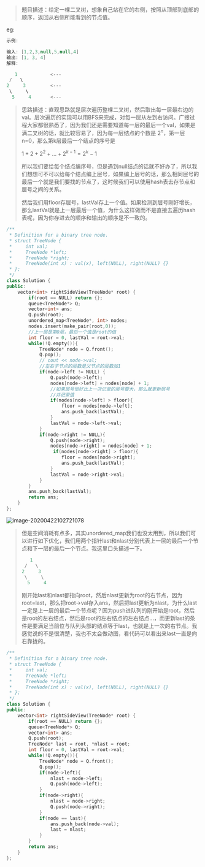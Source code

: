 > 题目描述：给定一棵二叉树，想象自己站在它的右侧，按照从顶部到底部的顺序，返回从右侧所能看到的节点值。
>

eg:

```java
示例:

输入: [1,2,3,null,5,null,4]
输出: [1, 3, 4]
解释:

   1            <---
 /   \
2     3         <---
 \     \
  5     4       <---
```

> 思路描述：直观思路就是层次遍历整棵二叉树，然后取出每一层最右边的val。层次遍历的实现可以用BFS来完成，对每一层从左到右访问。广搜过程大家都很熟悉了，因为我们还是需要知道每一层的最后一个val，如果是满二叉树的话，就比较容易了，因为每一层结点的个数是 $2^n$，第一层n=0，那么第k层最后一个结点的序号是 
>
> $1+2+2^2+...+2^{k-1}=2^k-1$
>
> 所以我们要给每个结点编序号，但是遇到null结点的话就不好办了，所以我们想想可不可以给每个结点编上层号，如果编上层号的话，那么相同层号的最后一个就是我们要找的节点了，这时候我们可以使用hash表去存节点和层号之间的关系。
>
> 然后我们用floor存层号，lastVal存上一个值。如果检测到层号刚好增长，那么lastVal就是上一层最后一个值，为什么这样做而不是直接去遍历hash表呢，因为你存进去的顺序和输出的顺序是不一致的。

```C++
/**
 * Definition for a binary tree node.
 * struct TreeNode {
 *     int val;
 *     TreeNode *left;
 *     TreeNode *right;
 *     TreeNode(int x) : val(x), left(NULL), right(NULL) {}
 * };
 */
class Solution {
public:
    vector<int> rightSideView(TreeNode* root) {
        if(root == NULL) return {};
        queue<TreeNode*> Q;
        vector<int> ans;
        Q.push(root);
        unordered_map<TreeNode*, int> nodes;
        nodes.insert(make_pair(root,0));
        //上一层是第0层，最后一个值是root的值
        int floor = 0, lastVal = root->val;
        while(!Q.empty()){
            TreeNode* node = Q.front();
            Q.pop();
            // cout << node->val;
            //左右子节点的层数是父节点的层数加1
            if(node->left != NULL) {
                Q.push(node->left);
                nodes[node->left] = nodes[node] + 1;
                //如果层号恰好比上一次记录的层号要大，那么就更新层号
                //并记录值
                if(nodes[node->left] > floor){
                    floor = nodes[node->left];
                    ans.push_back(lastVal);
                }
                lastVal = node->left->val;
            }
            if(node->right != NULL){
                Q.push(node->right);
                nodes[node->right] = nodes[node] + 1;
                 if(nodes[node->right] > floor){
                    floor = nodes[node->right];
                    ans.push_back(lastVal);
                }
                lastVal = node->right->val;
            } 
        }
        ans.push_back(lastVal);
        return ans;       
    }
};
```

![image-20200422102721078](C:\Users\syz\AppData\Roaming\Typora\typora-user-images\image-20200422102721078.png)

> 但是空间消耗有点多，其实unordered_map我们也没太用到，所以我们可以进行如下优化，我们用两个指针last和nlast分别代表上一层的最后一个节点和下一层的最后一个节点。我这里口头描述一下。
>
> ```C++
>    1           
>  /   \
> 2     3         
>  \     \
>   5     4  
> ```
>
> 刚开始last和nlast都指向root，然后nlast更新为root的右节点，因为root=last，那么把root->val存入ans，然后把last更新为nlast，为什么last一定是上一层的最后一个节点呢？因为push进队列的刚开始是root，然后是root的左右结点，然后是root的左右结点的左右结点...，而更新last的条件是要满足当前位与队列头部的结点等于last，也就是上一次的右节点。我感觉说的不是很清楚，我也不太会做动图，看代码可以看出来last一直是向右靠拢的。

```C++
/**
 * Definition for a binary tree node.
 * struct TreeNode {
 *     int val;
 *     TreeNode *left;
 *     TreeNode *right;
 *     TreeNode(int x) : val(x), left(NULL), right(NULL) {}
 * };
 */
class Solution {
public:
    vector<int> rightSideView(TreeNode* root) {
        if(root == NULL) return {};
        queue<TreeNode*> Q;
        vector<int> ans;
        Q.push(root);
      	TreeNode* last = root, *nlast = root;
        int floor = 0, lastVal = root->val;
        while(!Q.empty()){
            TreeNode* node = Q.front();
            Q.pop();
            if(node->left){
            	nlast = node->left;
                Q.push(node->left);
            }
            if(node->right){
                nlast = node->right;
                Q.push(node->right);
            }
            if(node == last){
                ans.push_back(node->val);
                last = nlast;
            }
        }
        return ans;       
    }
};
```

